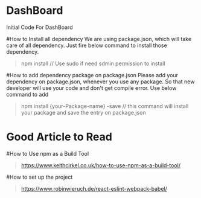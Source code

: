 # DashBoard
Initial Code For DashBoard

#How to Install all dependency
We are using package.json, which will take care of all dependency. Just fire below command to install those dependency.
>npm install // Use sudo if need sdmin permission to install

#How to add dependency package on package.json
Please add your dependency on package.json, whenever you use any package. So that new developer will use your code and don't get compile error. Use below command to add
> npm install {your-Package-name} -save // this command will install your package and save the entry on package.json




# Good Article to Read
#How to Use npm as a Build Tool
> https://www.keithcirkel.co.uk/how-to-use-npm-as-a-build-tool/

#How to set up the project
> https://www.robinwieruch.de/react-eslint-webpack-babel/